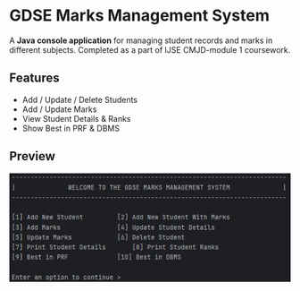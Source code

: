 # GDSE Marks Management System

A **Java console application** for managing student records and marks in different subjects.
Completed as a part of IJSE CMJD-module 1 coursework.

## Features
- Add / Update / Delete Students  
- Add / Update Marks  
- View Student Details & Ranks  
- Show Best in PRF & DBMS  

## Preview
![Preview](images/preview.png)

